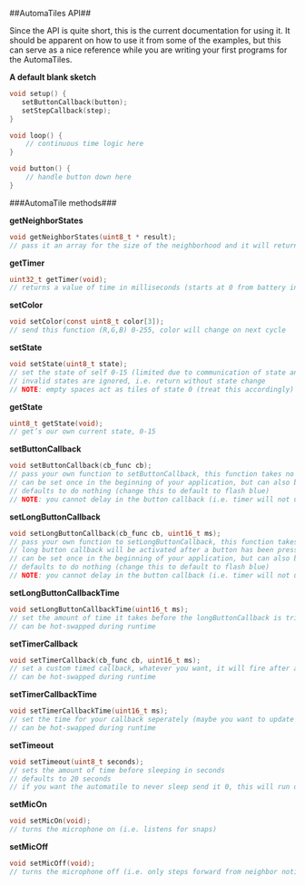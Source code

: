 ##AutomaTiles API##

Since the API is quite short, this is the current documentation for using it. It should be apparent on how to use it from some of the examples, but this can serve as a nice reference while you are writing your first programs for the AutomaTiles. 

**A default blank sketch**
```c
void setup() {  
   setButtonCallback(button); 
   setStepCallback(step);
}

void loop() {
	// continuous time logic here
}

void button() {
	// handle button down here
}

```

###AutomaTile methods###

**getNeighborStates**
```c
void getNeighborStates(uint8_t * result);
// pass it an array for the size of the neighborhood and it will return each neighbor’s state in that array. 
```
**getTimer**
```c
uint32_t getTimer(void);
// returns a value of time in milliseconds (starts at 0 from battery in) 
```
**setColor**
```c
void setColor(const uint8_t color[3]);
// send this function (R,G,B) 0-255, color will change on next cycle 
```
**setState**
```c
void setState(uint8_t state);
// set the state of self 0-15 (limited due to communication of state and step frequency)
// invalid states are ignored, i.e. return without state change
// NOTE: empty spaces act as tiles of state 0 (treat this accordingly) 
```
**getState**
```c
uint8_t getState(void);
// get’s our own current state, 0-15 
```
**setButtonCallback**
```c
void setButtonCallback(cb_func cb);
// pass your own function to setButtonCallback, this function takes no arguments and returns nothing
// can be set once in the beginning of your application, but can also be hot-swapped during runtime
// defaults to do nothing (change this to default to flash blue)
// NOTE: you cannot delay in the button callback (i.e. timer will not update while you are in the callback) 
```
**setLongButtonCallback**
```c
void setLongButtonCallback(cb_func cb, uint16_t ms);
// pass your own function to setLongButtonCallback, this function takes no arguments and returns nothing
// long button callback will be activated after a button has been pressed for n milliseconds (second parameter)
// can be set once in the beginning of your application, but can also be hot-swapped during runtime
// defaults to do nothing (change this to default to flash blue)
// NOTE: you cannot delay in the button callback (i.e. timer will not update while you are in the callback) 
```
**setLongButtonCallbackTime**
```c
void setLongButtonCallbackTime(uint16_t ms);
// set the amount of time it takes before the longButtonCallback is triggered
// can be hot-swapped during runtime
```
**setTimerCallback**
```c
void setTimerCallback(cb_func cb, uint16_t ms);
// set a custom timed callback, whatever you want, it will fire after a given amount of time
// can be hot-swapped during runtime
```
**setTimerCallbackTime**
```c
void setTimerCallbackTime(uint16_t ms);
// set the time for your callback seperately (maybe you want to update that time after setting it initially, perhaps it evolves over time
// can be hot-swapped during runtime
```
**setTimeout**
```c
void setTimeout(uint8_t seconds);
// sets the amount of time before sleeping in seconds
// defaults to 20 seconds
// if you want the automatile to never sleep send it 0, this will run down your battery 
```
**setMicOn**
```c
void setMicOn(void);
// turns the microphone on (i.e. listens for snaps) 
```
**setMicOff**
```c
void setMicOff(void);
// turns the microphone off (i.e. only steps forward from neighbor notification) 
```
